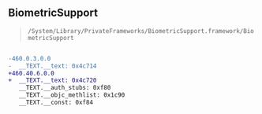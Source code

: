 ## BiometricSupport

> `/System/Library/PrivateFrameworks/BiometricSupport.framework/BiometricSupport`

```diff

-460.0.3.0.0
-  __TEXT.__text: 0x4c714
+460.40.6.0.0
+  __TEXT.__text: 0x4c720
   __TEXT.__auth_stubs: 0xf80
   __TEXT.__objc_methlist: 0x1c90
   __TEXT.__const: 0xf84

```
